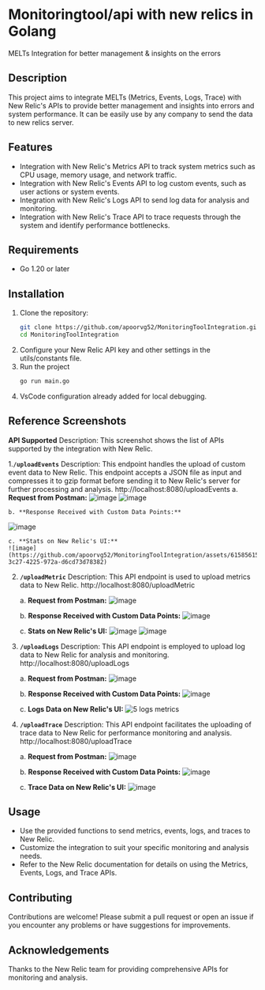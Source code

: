 # Monitoringtool/api with new relics in Golang
MELTs Integration for better management &amp; insights on the errors

## Description
This project aims to integrate MELTs (Metrics, Events, Logs, Trace) with New Relic's APIs to provide better management and insights into errors and system performance. It can be easily use by any company to send the data to new relics server.

## Features
- Integration with New Relic's Metrics API to track system metrics such as CPU usage, memory usage, and network traffic.
- Integration with New Relic's Events API to log custom events, such as user actions or system events.
- Integration with New Relic's Logs API to send log data for analysis and monitoring.
- Integration with New Relic's Trace API to trace requests through the system and identify performance bottlenecks.

## Requirements
- Go 1.20 or later

## Installation
1. Clone the repository:
   ```bash
   git clone https://github.com/apoorvg52/MonitoringToolIntegration.git
   cd MonitoringToolIntegration

2. Configure your New Relic API key and other settings in the utils/constants file.
3. Run the project
    ```bash
    go run main.go  
4. VsCode configuration already added for local debugging.

## Reference Screenshots
**API Supported**
Description: This screenshot shows the list of APIs supported by the integration with New Relic.


1.**`/uploadEvents`**
   Description: This endpoint handles the upload of custom event data to New Relic. This endpoint accepts a JSON file as input and compresses it to gzip format before sending it to New Relic's server for further processing and analysis.
   http://localhost:8080/uploadEvents
    a. **Request from Postman:**
    ![image](https://github.com/apoorvg52/MonitoringToolIntegration/assets/61585615/b46b1057-490d-4951-9b8c-a03859d80920)
    ![image](https://github.com/apoorvg52/MonitoringToolIntegration/assets/61585615/d23f4e44-7190-4173-850e-c52d23c9594b)

    b. **Response Received with Custom Data Points:**
   ![image](https://github.com/apoorvg52/MonitoringToolIntegration/assets/61585615/02f23cb5-f703-44b0-a032-0ee48acde057)

    c. **Stats on New Relic's UI:**
    ![image](https://github.com/apoorvg52/MonitoringToolIntegration/assets/61585615/8eac7c41-3c27-4225-972a-d6cd73d78382)


   
2. **`/uploadMetric`**
   Description: This API endpoint is used to upload metrics data to New Relic.
   http://localhost:8080/uploadMetric

    a. **Request from Postman:**
   ![image](https://github.com/apoorvg52/MonitoringToolIntegration/assets/61585615/06538b82-d00d-47c3-8a2e-5c79d657bb5e)

    b. **Response Received with Custom Data Points:**
   ![image](https://github.com/apoorvg52/MonitoringToolIntegration/assets/61585615/a802c0f0-60ef-450e-8532-51f130cb7cd0)

    c. **Stats on New Relic's UI:**
   ![image](https://github.com/apoorvg52/MonitoringToolIntegration/assets/61585615/53078968-18bd-4667-8bb9-1c4c18fc83e0)
   ![image](https://github.com/apoorvg52/MonitoringToolIntegration/assets/61585615/c5585f04-868f-4b55-afab-98505bee5aec)


   
4. **`/uploadLogs`**
   Description: This API endpoint is employed to upload log data to New Relic for analysis and monitoring.
   http://localhost:8080/uploadLogs

    a. **Request from Postman:**
   ![image](https://github.com/apoorvg52/MonitoringToolIntegration/assets/61585615/bd05401c-29b4-416f-a8aa-0f62853d2caf)

    b. **Response Received with Custom Data Points:**
   ![image](https://github.com/apoorvg52/MonitoringToolIntegration/assets/61585615/cad8bfe3-b576-407c-9e3f-d28f3ece0fca)

    c. **Logs Data on New Relic's UI:**
   ![5 logs   metrics](https://github.com/apoorvg52/MonitoringToolIntegration/assets/61585615/ccad0f4c-215f-44b2-be02-38734d30ba78)


6. **`/uploadTrace`**
   Description: This API endpoint facilitates the uploading of trace data to New Relic for performance monitoring and analysis.
   http://localhost:8080/uploadTrace

    a. **Request from Postman:**
   ![image](https://github.com/apoorvg52/MonitoringToolIntegration/assets/61585615/5b4f0bc4-f93e-4661-8efa-791b431313f3)

    b. **Response Received with Custom Data Points:**
   ![image](https://github.com/apoorvg52/MonitoringToolIntegration/assets/61585615/e0c307e5-3c63-442c-a26a-4d5edbbfcd32)

    c. **Trace Data on New Relic's UI:**
   ![image](https://github.com/apoorvg52/MonitoringToolIntegration/assets/61585615/d3b99519-ed35-43c4-92cc-4be19aa31e64)

   
## Usage
- Use the provided functions to send metrics, events, logs, and traces to New Relic.
- Customize the integration to suit your specific monitoring and analysis needs.
- Refer to the New Relic documentation for details on using the Metrics, Events, Logs, and Trace APIs.

## Contributing
Contributions are welcome! Please submit a pull request or open an issue if you encounter any problems or have suggestions for improvements.

## Acknowledgements
Thanks to the New Relic team for providing comprehensive APIs for monitoring and analysis.
